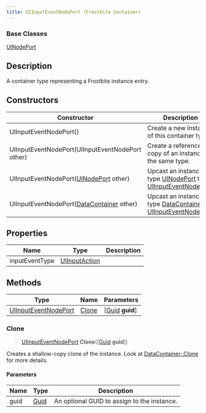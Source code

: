 ```yaml
---
title: UIInputEventNodePort (Frostbite Container)
---
```

### Base Classes

[UINodePort](UINodePort)

## Description

A container type representing a Frostbite instance entry.

## Constructors

| Constructor                                                                     | Description                                                                                                                     |
| ------------------------------------------------------------------------------- | ------------------------------------------------------------------------------------------------------------------------------- |
| UIInputEventNodePort()                                                          | Create a new instance of this container type.                                                                                   |
| UIInputEventNodePort(UIInputEventNodePort other)                                | Create a reference copy of an instance of the same type.                                                                        |
| UIInputEventNodePort([UINodePort](UINodePort) other)                            | Upcast an instance of type [UINodePort](UINodePort) to [UIInputEventNodePort](UIInputEventNodePort).                            |
| UIInputEventNodePort([DataContainer](/vext/ref/cls/shr/datacontainer) other) | Upcast an instance of type [DataContainer](/vext/ref/cls/shr/datacontainer) to [UIInputEventNodePort](UIInputEventNodePort). |

## Properties

| Name           | Type                           | Description |
| -------------- | ------------------------------ | ----------- |
| inputEventType | [UIInputAction](UIInputAction) |             |

## Methods

| Type                                         | Name            | Parameters                                     |
| -------------------------------------------- | --------------- | ---------------------------------------------- |
| [UIInputEventNodePort](UIInputEventNodePort) | [Clone](#clone) | \[[Guid](/vext/ref/cls/shr/guid) **guid**\] |

### Clone

> [UIInputEventNodePort](UIInputEventNodePort) **Clone**(\[[Guid](/vext/ref/cls/shr/guid) **guid**\])

Creates a shallow-copy clone of the instance. Look at [DataContainer::Clone](/vext/ref/cls/shr/datacontainer#clone) for more details.

#### Parameters

| Name | Type         | Description                                 |
| ---- | ------------ | ------------------------------------------- |
| guid | [Guid](Guid) | An optional GUID to assign to the instance. |
